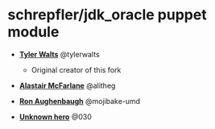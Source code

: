 schrepfler/jdk_oracle puppet module
===================================
* **[Tyler Walts](https://github.com/tylerwalts)** @tylerwalts

  * Original creator of this fork

* **[Alastair McFarlane](https://github.com/alitheg)** @alitheg

* **[Ron Aughenbaugh](https://github.com/mojibake-umd)** @mojibake-umd

* **[Unknown hero](https://github.com/030)** @030
